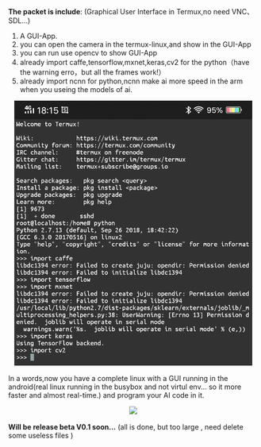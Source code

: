 <b>The packet is include</b>: (Graphical User Interface in Termux,no need VNC、SDL...)

1. A GUI-App.
2. you can open the camera in the termux-linux,and show in the GUI-App
3. you can run use opencv to show GUI-App
4. already import caffe,tensorflow,mxnet,keras,cv2 for the python（have the warning erro，but all the frames work!）
5. already import ncnn for python,ncnn make ai more speed in the arm when you useing the models of ai.
<p align="center">
    <img src="aiframe.png", width="480">
</p>

In a words,now you have a complete linux with a GUI running in the android(real linux running in the busybox and not virtul env... so it more faster and almost real-time.) and program your AI code in it. 
<p align="center">
    <img src="pose_ai.gif", width="480">
</p>
<b>Will be release beta V0.1 soon...</b> 
(all is done, but too large ,  need delete some useless files )
